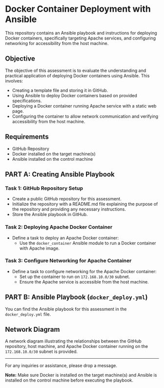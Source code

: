 # Docker Container Deployment with Ansible

This repository contains an Ansible playbook and instructions for deploying Docker containers, specifically targeting Apache services, and configuring networking for accessibility from the host machine.

## Objective

The objective of this assessment is to evaluate the understanding and practical application of deploying Docker containers using Ansible. This involves:

- Creating a template file and storing it in GitHub.
- Using Ansible to deploy Docker containers based on provided specifications.
- Deploying a Docker container running Apache service with a static web page.
- Configuring the container to allow network communication and verifying accessibility from the host machine.

## Requirements

- GitHub Repository
- Docker installed on the target machine(s)
- Ansible installed on the control machine

## PART A: Creating Ansible Playbook

### Task 1: GitHub Repository Setup

- Create a public GitHub repository for this assessment.
- Initialize the repository with a README.md file explaining the purpose of the repository and providing any necessary instructions.
- Store the Ansible playbook in GitHub.

### Task 2: Deploying Apache Docker Container

- Define a task to deploy an Apache Docker container:
  - Use the `docker_container` Ansible module to run a Docker container with Apache image.

### Task 3: Configure Networking for Apache Container

- Define a task to configure networking for the Apache Docker container:
  - Set up the container to run on `172.168.10.0/30` subnet.
  - Ensure the Apache service is accessible from the host machine.

## PART B: Ansible Playbook (`docker_deploy.yml`)

You can find the Ansible playbook for this assessment in the `docker_deploy.yml` file.

## Network Diagram

A network diagram illustrating the relationships between the GitHub repository, host machine, and Apache Docker container running on the `172.168.10.0/30` subnet is provided.

---

For any inquiries or assistance, please drop a message.

**Note:** Make sure Docker is installed on the target machine(s) and Ansible is installed on the control machine before executing the playbook.
